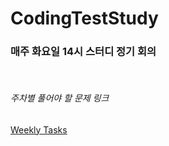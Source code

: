 # CodingTestStudy
<h3>매주 화요일 14시 스터디 정기 회의</h3>
<br>
<h6>주차별 풀어야 할 문제 링크</h6>
<a href="https://www.notion.so/TFT-Study-Coding-Test-Study-c3995d3411ba41d9a8db275acb8b54f2">Weekly Tasks</a>
